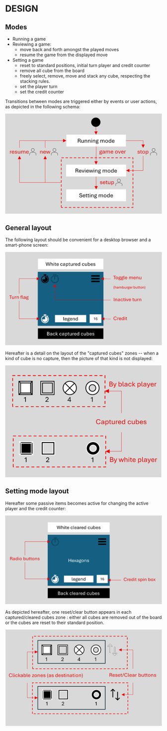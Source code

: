 # DESIGN

## Modes

- Running a game
- Reviewing a game:
  - move back and forth amongst the played moves
  - resume the game from the displayed move
- Setting a game
  - reset to standard positions, initial turn player and credit counter
  - remove all cube from the board
  - freely select, remove, move and stack any cube, respecting the stacking rules.
  - set the player turn
  - set the credit counter

Transitions between modes are triggered either by events or user actions, as depicted in the following schema:

![](./pictures/modes-and-transitions.png)

## General layout

The following layout should be convenient for a desktop browser and a smart-phone screen:

![](./pictures/general-layout.png)

Hereafter is a detail on the layout of the "captured cubes" zones -- when a kind of cube is no capture, then the picture of that kind is not displayed:

![](./pictures/captured-cubes-layout.png)

## Setting mode layout

Hereafter some passive items becomes active for changing the active player and the credit counter:

![](./pictures/setting-mode-layout.png)

As depicted hereafter, one reset/clear button appears in each captured/cleared cubes zone : either all cubes are removed out of the board or the cubes are reset to their standard position.

![](./pictures/captured-cubes-layout-in-setting-mode.png)